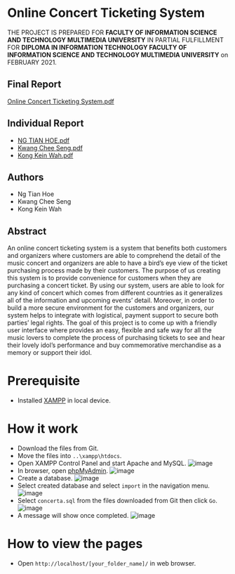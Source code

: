 # Online Concert Ticketing System

THE PROJECT IS PREPARED FOR **FACULTY OF INFORMATION SCIENCE AND TECHNOLOGY MULTIMEDIA UNIVERSITY** IN PARTIAL FULFILLMENT FOR **DIPLOMA IN INFORMATION TECHNOLOGY FACULTY OF INFORMATION SCIENCE AND TECHNOLOGY MULTIMEDIA UNIVERSITY** on FEBRUARY 2021.

## Final Report

[Online Concert Ticketing System.pdf](https://github.com/CheeseNG523/Online-Concert-Ticketing-System/files/6813993/DCP5521_FYP_FINAL_REPORT.Online.Concert.Ticketing.System.-.GROUP.pdf)

## Individual Report

- [NG TIAN HOE.pdf](https://github.com/CheeseNG523/Online-Concert-Ticketing-System/files/6813999/DCP5521_FYP_FINAL_REPORT.Online.Concert.Ticketing.System.-.Individual.1191200726.NG.TIAN.HOE.pdf)
- [Kwang Chee Seng.pdf](https://github.com/CheeseNG523/Online-Concert-Ticketing-System/files/6813989/DCP5521_FYP_FINAL_REPORT.Online.Concert.Ticketing.System.-.Individual.1191201102.Kwang.Chee.Seng.pdf)
- [Kong Kein Wah.pdf](https://github.com/CheeseNG523/Online-Concert-Ticketing-System/files/6814002/DCP5521_FYP_FINAL_REPORT.Online.Concert.Ticketing.System.-.Individual.1191201503.Kong.Kein.Wah.pdf)




## Authors
- Ng Tian Hoe
- Kwang Chee Seng
- Kong Kein Wah

## Abstract

An online concert ticketing system is a system that benefits both customers and organizers where customers are able to comprehend the detail of the music concert and organizers are able to have a bird’s eye view of the ticket purchasing process made by their customers. The purpose of us creating this system is to provide convenience for customers when they are purchasing a concert ticket. By using our system, users are able to look for any kind of concert which comes from different countries as it generalizes all of the information and upcoming events’ detail. Moreover, in order to build a more secure environment for the customers and organizers, our system helps to integrate with logistical, payment support to secure both parties’ legal rights. The goal of this project is to come up with a friendly user interface where provides an easy, flexible and safe way for all the music lovers to complete the process of purchasing tickets to see and hear their lovely idol’s performance and buy commemorative merchandise as a memory or support their idol.

# Prerequisite
- Installed [XAMPP](https://www.apachefriends.org/index.html) in local device.

# How it work
- Download the files from Git.
- Move the files into `..\xampp\htdocs`.
- Open XAMPP Control Panel and start Apache and MySQL.
  ![image](https://user-images.githubusercontent.com/80963922/125410006-083f7f00-e3ef-11eb-89f8-ce1c6ea4d855.png)
- In browser, open [phpMyAdmin](http://localhost/phpmyadmin/).
  ![image](https://user-images.githubusercontent.com/80963922/125410072-1db4a900-e3ef-11eb-80b5-aa532ba5d412.png)
- Create a database.
  ![image](https://user-images.githubusercontent.com/80963922/125410552-90be1f80-e3ef-11eb-9c33-88ff19b3ed20.png)
- Select created database and select `import` in the navigation menu.
  ![image](https://user-images.githubusercontent.com/80963922/125410698-c105be00-e3ef-11eb-89c6-2dee73030218.png)
- Select `concerta.sql` from the files downloaded from Git then click `Go`.
  ![image](https://user-images.githubusercontent.com/80963922/125410932-fc07f180-e3ef-11eb-8539-c7701ea7dff4.png)
- A message will show once completed.
  ![image](https://user-images.githubusercontent.com/80963922/125411037-1a6ded00-e3f0-11eb-9de7-8c5b492c01a2.png)


# How to view the pages
- Open `http://localhost/[your_folder_name]/` in web browser.
